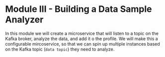 # Module III - Building a Data Sample Analyzer

In this module we will create a microservice that will listen to a topic on the Kafka broker, analyze the data, and add it o the profile. We will make this a configurable mircoservice, so that we can spin up multiple instances based on the Kafka topic \(`data topic`\) they need to analyze.



